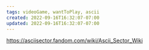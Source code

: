 ```yaml
---
tags: videoGame, wantToPlay, ascii
created: 2022-09-16T16:32:07-07:00
updated: 2022-09-16T16:32:07-07:00
---
```


https://asciisector.fandom.com/wiki/Ascii_Sector_Wiki